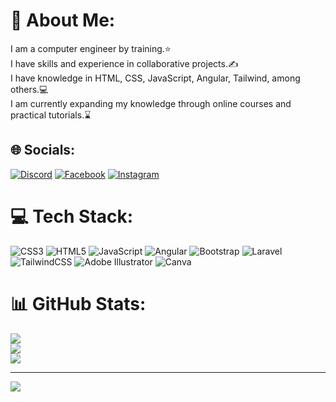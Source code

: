 # 💫 About Me:
I am a computer engineer by training.⭐<br>I have skills and experience in collaborative projects.✍<br>I have knowledge in HTML, CSS, JavaScript, Angular, Tailwind, among others.💻<br>I am currently expanding my knowledge through online courses and practical tutorials.⌛


## 🌐 Socials:
[![Discord](https://img.shields.io/badge/Discord-%237289DA.svg?logo=discord&logoColor=white)](https://discord.gg/El_angel#3837) [![Facebook](https://img.shields.io/badge/Facebook-%231877F2.svg?logo=Facebook&logoColor=white)](https://facebook.com/facebook.com/angelmanuel.jaimesvargas) [![Instagram](https://img.shields.io/badge/Instagram-%23E4405F.svg?logo=Instagram&logoColor=white)](https://instagram.com/angeljvargas10) 

# 💻 Tech Stack:
![CSS3](https://img.shields.io/badge/css3-%231572B6.svg?style=for-the-badge&logo=css3&logoColor=white) ![HTML5](https://img.shields.io/badge/html5-%23E34F26.svg?style=for-the-badge&logo=html5&logoColor=white) ![JavaScript](https://img.shields.io/badge/javascript-%23323330.svg?style=for-the-badge&logo=javascript&logoColor=%23F7DF1E) ![Angular](https://img.shields.io/badge/angular-%23DD0031.svg?style=for-the-badge&logo=angular&logoColor=white) ![Bootstrap](https://img.shields.io/badge/bootstrap-%23563D7C.svg?style=for-the-badge&logo=bootstrap&logoColor=white) ![Laravel](https://img.shields.io/badge/laravel-%23FF2D20.svg?style=for-the-badge&logo=laravel&logoColor=white) ![TailwindCSS](https://img.shields.io/badge/tailwindcss-%2338B2AC.svg?style=for-the-badge&logo=tailwind-css&logoColor=white) ![Adobe Illustrator](https://img.shields.io/badge/adobeillustrator-%23FF9A00.svg?style=for-the-badge&logo=adobeillustrator&logoColor=white) ![Canva](https://img.shields.io/badge/Canva-%2300C4CC.svg?style=for-the-badge&logo=Canva&logoColor=white)
# 📊 GitHub Stats:
![](https://github-readme-stats.vercel.app/api?username=AngelJaimesdev&theme=highcontrast&hide_border=false&include_all_commits=true&count_private=false)<br/>
![](https://github-readme-streak-stats.herokuapp.com/?user=AngelJaimesdev&theme=highcontrast&hide_border=false)<br/>
![](https://github-readme-stats.vercel.app/api/top-langs/?username=AngelJaimesdev&theme=highcontrast&hide_border=false&include_all_commits=true&count_private=false&layout=compact)

---
[![](https://visitcount.itsvg.in/api?id=AngelJaimesdev&icon=0&color=0)](https://visitcount.itsvg.in)

<!-- Proudly created with GPRM ( https://gprm.itsvg.in ) -->
